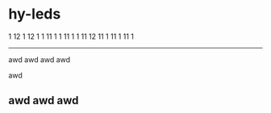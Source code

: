 # hy-leds

1  12 1
12 1  1
11 1  1
11 1  1
11 12
11 1
11 1
11 1








---
awd
awd
awd
awd

awd

awd
awd
awd
---
